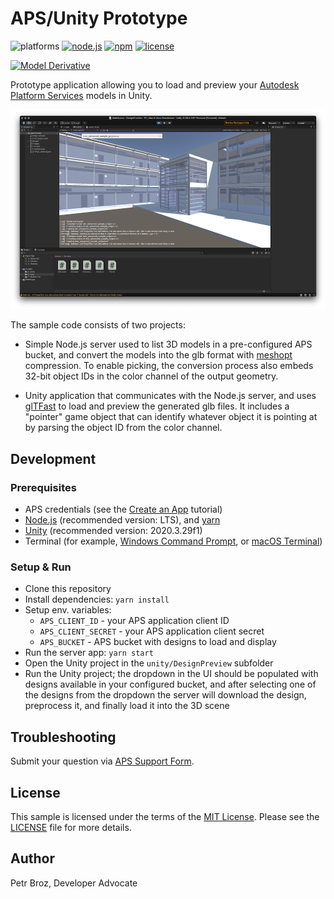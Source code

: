 # APS/Unity Prototype

![platforms](https://img.shields.io/badge/platform-windows%20%7C%20osx%20%7C%20linux-lightgray.svg)
[![node.js](https://img.shields.io/badge/Node.js-16.17-blue.svg)](https://nodejs.org)
[![npm](https://img.shields.io/badge/npm-8.15-blue.svg)](https://www.npmjs.com/)
[![license](https://img.shields.io/:license-mit-green.svg)](https://opensource.org/licenses/MIT)

[![Model Derivative](https://img.shields.io/badge/Model%20Derivative-v1-green.svg)](https://aps.autodesk.com/en/docs/model-derivative/v2/overview/)

Prototype application allowing you to load and preview your [Autodesk Platform Services](https://aps.autodesk.com) models in Unity.

![thumbnail](./thumbnail.png)

The sample code consists of two projects:

- Simple Node.js server used to list 3D models in a pre-configured APS bucket, and convert the models
into the glb format with [meshopt](https://github.com/zeux/meshoptimizer/blob/master/gltf/README.md) compression.
To enable picking, the conversion process also embeds 32-bit object IDs in the color channel of the output geometry.

- Unity application that communicates with the Node.js server, and uses [glTFast](https://github.com/atteneder/glTFast)
to load and preview the generated glb files. It includes a "pointer" game object that can identify whatever object
it is pointing at by parsing the object ID from the color channel.

## Development

### Prerequisites

- APS credentials (see the [Create an App](https://aps.autodesk.com/en/docs/oauth/v2/tutorials/create-app) tutorial)
- [Node.js](https://nodejs.org) (recommended version: LTS), and [yarn](https://yarnpkg.com)
- [Unity](https://unity.com) (recommended version: 2020.3.29f1)
- Terminal (for example, [Windows Command Prompt](https://en.wikipedia.org/wiki/Cmd.exe), or [macOS Terminal](https://support.apple.com/guide/terminal/welcome/mac))

### Setup & Run

- Clone this repository
- Install dependencies: `yarn install`
- Setup env. variables:
  - `APS_CLIENT_ID` - your APS application client ID
  - `APS_CLIENT_SECRET` - your APS application client secret
  - `APS_BUCKET` - APS bucket with designs to load and display
- Run the server app: `yarn start`
- Open the Unity project in the `unity/DesignPreview` subfolder
- Run the Unity project; the dropdown in the UI should be populated with designs available in your configured bucket, and after selecting one of the designs from the dropdown the server will download the design, preprocess it, and finally load it into the 3D scene

## Troubleshooting

Submit your question via [APS Support Form](https://aps.autodesk.com/en/support/get-help).

## License

This sample is licensed under the terms of the [MIT License](http://opensource.org/licenses/MIT).
Please see the [LICENSE](LICENSE) file for more details.

## Author

Petr Broz, Developer Advocate
